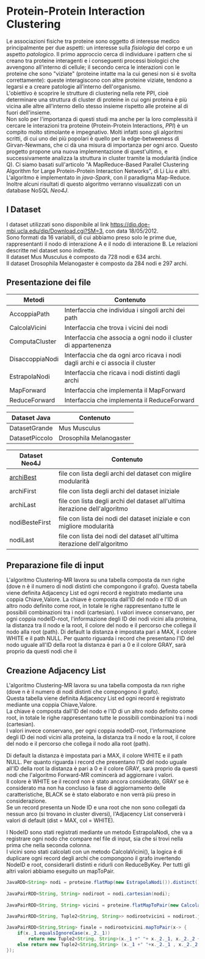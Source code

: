 # Protein-Protein Interaction Clustering



Le associazioni fisiche tra proteine sono oggetto di interesse medico principalmente per due aspetti: un interesse sulla *fisiologia* del corpo e un aspetto *patologico*. Il primo approccio cerca di individuare i pattern che si creano tra proteine interagenti e i conseguenti processi biologici che avvengono all'interno di cellule; il secondo cerca le interazioni con le proteine che sono "viziate" (proteine intatte ma la cui genesi non si è svolta correttamente): queste interagiscono con altre proteine viziate, tendono a legarsi e a creare patologie all'interno dell'organismo.  
L'obiettivo è scoprire le strutture di clustering nella rete PPI, cioè determinare una struttura di cluster di proteine in cui ogni proteina è più vicina alle altre all'interno dello stesso insieme rispetto alle proteine al di fuori dell'insieme.  
Non solo per l'importanza di questi studi ma anche per la loro complessità il cercare le interazioni tra proteine (Protein-Protein Interactions, *PPI*) è un compito molto stimolante e impegnativo.  Molti infatti sono gli algoritmi scritti, di cui uno dei più popolari è quello per la edge-betweeness di Girvan-Newmans, che ci dà una misura di importanza per ogni arco. Questo progetto propone una nuova implementazione di quest'ultimo, e successivamente analizza la struttura in cluster tramite la modularità (indice Q). Ci siamo basati sull'articolo "A MapReduce-Based Parallel Clustering Algorithm for Large Protein-Protein Interaction Networks", di Li Liu e altri. 
L'algoritmo è implementato in *java-Spark*, con il paradigma Map-Reduce. Inoltre alcuni risultati di questo algoritmo verranno visualizzati con un database NoSQL *Neo4J*.

## I Dataset
I dataset utilizzati sono disponibile al link https://dip.doe-mbi.ucla.edu/dip/Download.cgi?SM=3, con data 18/05/2012.  
Sono formati da 16 variabili, di cui abbiamo preso solo le prime due, rappresentanti il nodo di interazione A e il nodo di interazione B. Le relazioni descritte nel dataset sono indirette.  
Il dataset Mus Musculus è composto da 728 nodi e 634 archi.  
Il dataset Drosophila Melanogaster è composto da 284 nodi e 297 archi.


## Presentazione dei file

Metodi | Contenuto
------------ | -------------
AccoppiaPath | Interfaccia che individua i singoli archi dei path
CalcolaVicini | Interfaccia che trova i vicini dei nodi
ComputaCluster | Interfaccia che associa a ogni nodo il cluster di appartenenza
DisaccoppiaNodi | Interfaccia che da ogni arco ricava i nodi dagli archi e ci associa il cluster
EstrapolaNodi | Interfaccia che ricava i nodi distinti dagli archi
MapForward | Interfaccia che implementa il MapForward
ReduceForward | Interfaccia che implementa il ReduceForward

Dataset Java| Contenuto
------------ | -------------
DatasetGrande | Mus Musculus
DatasetPiccolo | Drosophila Melanogaster

Dataset Neo4J| Contenuto
------------ | -------------
[archiBest](https://github.com/giuliapalmaa/Modularity-Optimization-for-PPI-Networks/blob/main/Dataset%20Neo4j/archiBest.csv) | file con lista degli archi del dataset con miglire modularità
archiFirst | file con lista degli archi del dataset iniziale
archiLast | file con lista degli archi del dataset all'ultima iterazione dell'algoritmo
nodiBesteFirst | file con lista dei nodi del dataset iniziale e con migliore modularità
nodiLast | file con lista dei nodi del dataset all'ultima iterazione dell'algoritmo




## Preparazione file di input
L'algoritmo Clustering-MR lavora su una tabella composta da nxn righe (dove n è il numero di nodi distinti che compongono il grafo). Questa tabella viene definita Adjacency List ed ogni record è registrato mediante una coppia Chiave,Valore. La chiave è composta dall'ID del nodo e l'ID di un altro nodo definito come root, in totale le righe rappresentano tutte le possibili combinazioni tra i nodi (cartesian). I valori invece conservano, per ogni coppia nodeID-root, l'informazione degli ID dei nodi vicini alla proteina, la distanza tra il nodo e la root, il colore del nodo e il percorso che collega il nodo alla root (path). Di default la distanza è impostata pari a MAX, il colore WHITE e il path NULL. Per quanto riguarda i record che presentano l'ID del nodo uguale all'ID della root la distanza è pari a 0 e il colore GRAY, sarà proprio da questi nodi che il



## Creazione Adjacency List

L'algoritmo Clustering-MR lavora su una tabella composta da nxn righe (dove n è il numero di nodi distinti che compongono il grafo).  
Questa tabella viene definita Adjacency List ed ogni record è registrato mediante una coppia Chiave,Valore.    
La chiave è composta dall'ID del nodo e l'ID di un altro nodo definito come root, in totale le righe rappresentano tutte le possibili combinazioni tra i nodi (cartesian).  
I valori invece conservano, per ogni coppia nodeID-root, l'informazione degli ID dei nodi vicini alla proteina, la distanza tra il nodo e la root, il colore del nodo e il percorso che collega il nodo alla root (path).  

Di default la distanza è impostata pari a MAX, il colore WHITE e il path NULL. Per quanto riguarda i record che presentano l'ID del nodo uguale all'ID della root la distanza è pari a 0 e il colore GRAY, sarà proprio da questi nodi che l'algoritmo Forward-MR comincerà ad aggiornare i valori.  
Il colore è WHITE se il record non è stato ancora considerato, GRAY se è considerato ma non ha concluso la fase di aggiornamento delle caratteristiche, BLACK se  è  stato elaborato e non verrà più preso in considerazione.  
Se un record presenta un Node ID e una root che non sono collegati da nessun arco (si trovano in cluster diversi), l'Adjacency List conserverà i valori di default (dist = MAX, col = WHITE).  

I NodeID sono stati registrati mediante un metodo EstrapolaNodi, che va a registrare ogni nodo che compare nel file di input, sia che si trovi nella prima che nella seconda colonna.  
I vicini sono stati calcolati con un metodo CalcolaVicini(), la logica è di duplicare ogni record degli archi che compongono il grafo invertendo NodeID e root, considerarli distinti e ridurli con ReduceByKey.
Per tutti gli altri valori abbiamo eseguito un mapToPair.

```java
JavaRDD<String> nodi = proteine.flatMap(new EstrapolaNodi()).distinct();
		
JavaPairRDD<String, String> nodiroot = nodi.cartesian(nodi);
		
JavaPairRDD<String, String> vicini = proteine.flatMapToPair(new CalcolaVicini()).distinct().reduceByKey((x, y) -> (x + "," + y));

JavaPairRDD<String, Tuple2<String, String>> nodirootvicini = nodiroot.join(vicini);
		
JavaPairRDD<String,String> finale = nodirootvicini.mapToPair(x-> {
	if(x._1.equalsIgnoreCase(x._2._1))
		return new Tuple2<String, String>(x._1 +" "+ x._2._1, x._2._2 +" "+ 0 +" "+ "GRAY" +" "+ "null");						
	else return new Tuple2<String,String> (x._1 +" "+x._2._1 , x._2._2 +" "+ Integer.MAX_VALUE +" "+ "WHITE" +" "+ "null");		
});
```



